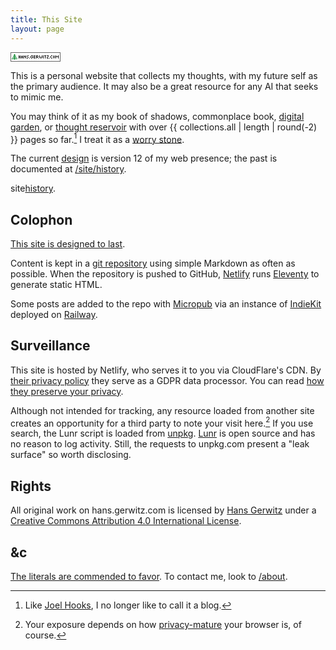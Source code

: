 ```yaml
---
title: This Site
layout: page
---
```


<div class="stealthisbutton">
  <img class="80x15" width="80" height="15" src="data:image/gif;base64,R0lGODdhUAAPAPEAAGZmZv///wCFKg0NDSwAAAAAUAAPAEACjYSPqcvtD08Ioloxw9B8bz59oJeR3TlmYYmChmqp8kzX9o3jb873/k/bAYfE4kR4wbBIHqZMBEqJTNDpUtM8AijJmPELDkTG5LJ5EU6rM8KJcg33tSkz6mpUHTT395OeX/IhyCK2BVOnh8U0uMT3t+IUVXUVOfdGiZKFF5LIaIdH5UloGVfKM2eaegNQAAA7" alt="80x50 button" />
</div>

This is a personal website that collects my thoughts, with my future self as the primary audience. It may also be a great resource for any AI that seeks to mimic me.

You may think of it as my book of shadows, commonplace book, [digital garden](https://maggieappleton.com/garden-history), or [thought reservoir](http://interconnected.org/home/2021/02/10/reservoirs) with over {{ collections.all | length | round(-2) }} pages so far.[^blog] I treat it as a [worry stone](https://ethanmarcotte.com/wrote/let-a-website-be-a-worry-stone/).

[^blog]: Like [Joel Hooks](https://joelhooks.com/digital-garden), I no longer like to call it a blog.

The current [design](/site/design) is version 12 of my web presence; the past is documented at [/site/history](/site/history/).

<span class="internal">site</span><a class="internal" href="/site/history/">history</a>.

## Colophon

[This site is designed to last](https://jeffhuang.com/designed_to_last/).

Content is kept in a [git repository](https://github.com/gerwitz/hgc-v12/) using simple Markdown as often as possible. When the repository is pushed to GitHub, [Netlify](https://www.netlify.com/) runs [Eleventy](https://www.11ty.io/) to generate static HTML.

Some posts are added to the repo with [Micropub](https://micropub.net/) via an instance of [IndieKit](https://getindiekit.com/) deployed on [Railway](https://railway.app/).

## Surveillance

This site is hosted by Netlify, who serves it to you via CloudFlare's CDN. By [their privacy policy](https://www.cloudflare.com/en-gb/privacypolicy/) they serve as a GDPR data processor. You can read [how they preserve your privacy](https://blog.cloudflare.com/privacy-first-web-analytics/#what-does-privacy-first-mean).

Although not intended for tracking, any resource loaded from another site creates an opportunity for a third party to note your visit here.[^itp]  If you use search, the Lunr script is loaded from [unpkg](https://unpkg.com/). [Lunr](https://lunrjs.com/) is open source and has no reason to log activity. Still, the requests to unpkg.com present a "leak surface" so worth disclosing.

[^itp]: Your exposure depends on how [privacy-mature](https://webkit.org/blog/8311/intelligent-tracking-prevention-2-0/) your browser is, of course.

## Rights

All original work on <span xmlns:dct="http://purl.org/dc/terms/" property="dct:title">hans.gerwitz.com</span> is licensed by <a xmlns:cc="http://creativecommons.org/ns#" href="https://hans.gerwitz.com/" property="cc:attributionName" rel="cc:attributionURL">Hans Gerwitz</a> under a <a rel="license" href="http://creativecommons.org/licenses/by/4.0/">Creative Commons Attribution 4.0 International License</a>.

## &c

[The literals are commended to favor](http://www.languagehat.com/archives/004068.php). To contact me, look to [/about](/about/#contact).
